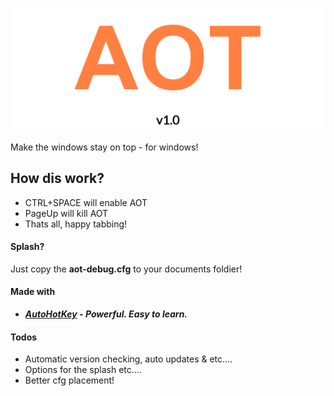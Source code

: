 ![AOT LOGO](https://github.com/koutsie/AlwaysOnTop/blob/master/AOT.png?raw=true)

Make the windows stay on top - for windows!

## How dis work?
- CTRL+SPACE will enable AOT
- PageUp will kill AOT
- Thats all, happy tabbing!

#### Splash?
Just copy the **aot-debug.cfg** to your documents foldier!

#### Made with
- ***[AutoHotKey](https://www.autohotkey.com/) - Powerful. Easy to learn.***

#### Todos
- Automatic version checking, auto updates & etc....
- Options for the splash etc....
- Better cfg placement!


